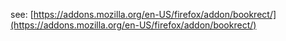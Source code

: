 see: [https://addons.mozilla.org/en-US/firefox/addon/bookrect/](https://addons.mozilla.org/en-US/firefox/addon/bookrect/)